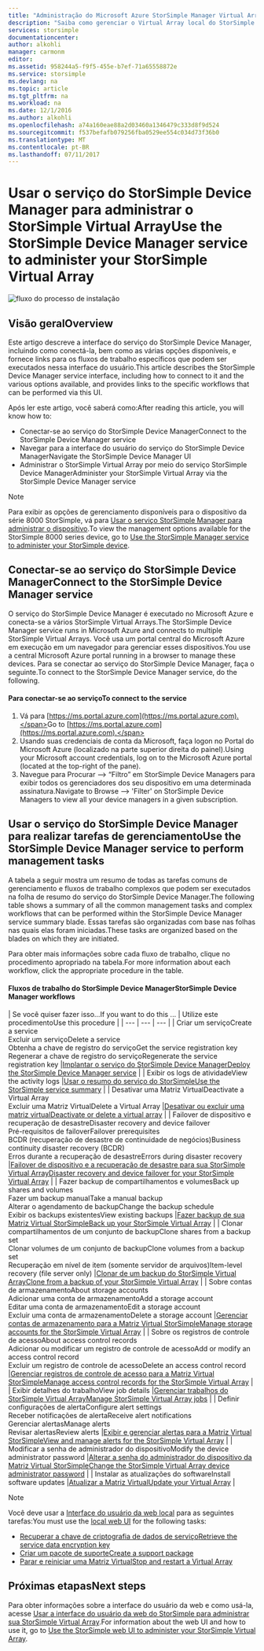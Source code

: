 ```yaml
---
title: "Administração do Microsoft Azure StorSimple Manager Virtual Array | Microsoft Docs"
description: "Saiba como gerenciar o Virtual Array local do StorSimple usando o serviço do StorSimple Device Manager no portal do Azure."
services: storsimple
documentationcenter: 
author: alkohli
manager: carmonm
editor: 
ms.assetid: 958244a5-f9f5-455e-b7ef-71a65558872e
ms.service: storsimple
ms.devlang: na
ms.topic: article
ms.tgt_pltfrm: na
ms.workload: na
ms.date: 12/1/2016
ms.author: alkohli
ms.openlocfilehash: a74a160eae88a2d03460a1346479c333d8f9d524
ms.sourcegitcommit: f537befafb079256fba0529ee554c034d73f36b0
ms.translationtype: MT
ms.contentlocale: pt-BR
ms.lasthandoff: 07/11/2017
---
```

# <a name="use-the-storsimple-device-manager-service-to-administer-your-storsimple-virtual-array"></a><span data-ttu-id="d2b1d-103">Usar o serviço do StorSimple Device Manager para administrar o StorSimple Virtual Array</span><span class="sxs-lookup"><span data-stu-id="d2b1d-103">Use the StorSimple Device Manager service to administer your StorSimple Virtual Array</span></span>
![fluxo do processo de instalação](./media/storsimple-virtual-array-manager-service-administration/manage4.png)

## <a name="overview"></a><span data-ttu-id="d2b1d-105">Visão geral</span><span class="sxs-lookup"><span data-stu-id="d2b1d-105">Overview</span></span>
<span data-ttu-id="d2b1d-106">Este artigo descreve a interface do serviço do StorSimple Device Manager, incluindo como conectá-la, bem como as várias opções disponíveis, e fornece links para os fluxos de trabalho específicos que podem ser executados nessa interface do usuário.</span><span class="sxs-lookup"><span data-stu-id="d2b1d-106">This article describes the StorSimple Device Manager service interface, including how to connect to it and the various options available, and provides links to the specific workflows that can be performed via this UI.</span></span>

<span data-ttu-id="d2b1d-107">Após ler este artigo, você saberá como:</span><span class="sxs-lookup"><span data-stu-id="d2b1d-107">After reading this article, you will know how to:</span></span>

* <span data-ttu-id="d2b1d-108">Conectar-se ao serviço do StorSimple Device Manager</span><span class="sxs-lookup"><span data-stu-id="d2b1d-108">Connect to the StorSimple Device Manager service</span></span>
* <span data-ttu-id="d2b1d-109">Navegar para a interface do usuário do serviço do StorSimple Device Manager</span><span class="sxs-lookup"><span data-stu-id="d2b1d-109">Navigate the StorSimple Device Manager UI</span></span>
* <span data-ttu-id="d2b1d-110">Administrar o StorSimple Virtual Array por meio do serviço StorSimple Device Manager</span><span class="sxs-lookup"><span data-stu-id="d2b1d-110">Administer your StorSimple Virtual Array via the StorSimple Device Manager service</span></span>

> [!NOTE]
> <span data-ttu-id="d2b1d-111">Para exibir as opções de gerenciamento disponíveis para o dispositivo da série 8000 StorSimple, vá para [Usar o serviço StorSimple Manager para administrar o dispositivo](storsimple-manager-service-administration.md).</span><span class="sxs-lookup"><span data-stu-id="d2b1d-111">To view the management options available for the StorSimple 8000 series device, go to [Use the StorSimple Manager service to administer your StorSimple device](storsimple-manager-service-administration.md).</span></span>
> 
> 

## <a name="connect-to-the-storsimple-device-manager-service"></a><span data-ttu-id="d2b1d-112">Conectar-se ao serviço do StorSimple Device Manager</span><span class="sxs-lookup"><span data-stu-id="d2b1d-112">Connect to the StorSimple Device Manager service</span></span>
<span data-ttu-id="d2b1d-113">O serviço do StorSimple Device Manager é executado no Microsoft Azure e conecta-se a vários StorSimple Virtual Arrays.</span><span class="sxs-lookup"><span data-stu-id="d2b1d-113">The StorSimple Device Manager service runs in Microsoft Azure and connects to multiple StorSimple Virtual Arrays.</span></span> <span data-ttu-id="d2b1d-114">Você usa um portal central do Microsoft Azure em execução em um navegador para gerenciar esses dispositivos.</span><span class="sxs-lookup"><span data-stu-id="d2b1d-114">You use a central Microsoft Azure portal running in a browser to manage these devices.</span></span> <span data-ttu-id="d2b1d-115">Para se conectar ao serviço do StorSimple Device Manager, faça o seguinte.</span><span class="sxs-lookup"><span data-stu-id="d2b1d-115">To connect to the StorSimple Device Manager service, do the following.</span></span>

#### <a name="to-connect-to-the-service"></a><span data-ttu-id="d2b1d-116">Para conectar-se ao serviço</span><span class="sxs-lookup"><span data-stu-id="d2b1d-116">To connect to the service</span></span>
1. <span data-ttu-id="d2b1d-117">Vá para [https://ms.portal.azure.com](https://ms.portal.azure.com).</span><span class="sxs-lookup"><span data-stu-id="d2b1d-117">Go to [https://ms.portal.azure.com](https://ms.portal.azure.com).</span></span>
2. <span data-ttu-id="d2b1d-118">Usando suas credenciais de conta da Microsoft, faça logon no Portal do Microsoft Azure (localizado na parte superior direita do painel).</span><span class="sxs-lookup"><span data-stu-id="d2b1d-118">Using your Microsoft account credentials, log on to the Microsoft Azure portal (located at the top-right of the pane).</span></span>
3. <span data-ttu-id="d2b1d-119">Navegue para Procurar --> “Filtro” em StorSimple Device Managers para exibir todos os gerenciadores dos seu dispositivo em uma determinada assinatura.</span><span class="sxs-lookup"><span data-stu-id="d2b1d-119">Navigate to Browse --> 'Filter' on StorSimple Device Managers to view all your device managers in a given subscription.</span></span>

## <a name="use-the-storsimple-device-manager-service-to-perform-management-tasks"></a><span data-ttu-id="d2b1d-120">Usar o serviço do StorSimple Device Manager para realizar tarefas de gerenciamento</span><span class="sxs-lookup"><span data-stu-id="d2b1d-120">Use the StorSimple Device Manager service to perform management tasks</span></span>
<span data-ttu-id="d2b1d-121">A tabela a seguir mostra um resumo de todas as tarefas comuns de gerenciamento e fluxos de trabalho complexos que podem ser executados na folha de resumo do serviço do StorSimple Device Manager.</span><span class="sxs-lookup"><span data-stu-id="d2b1d-121">The following table shows a summary of all the common management tasks and complex workflows that can be performed within the StorSimple Device Manager service summary blade.</span></span> <span data-ttu-id="d2b1d-122">Essas tarefas são organizadas com base nas folhas nas quais elas foram iniciadas.</span><span class="sxs-lookup"><span data-stu-id="d2b1d-122">These tasks are organized based on the blades on which they are initiated.</span></span>

<span data-ttu-id="d2b1d-123">Para obter mais informações sobre cada fluxo de trabalho, clique no procedimento apropriado na tabela.</span><span class="sxs-lookup"><span data-stu-id="d2b1d-123">For more information about each workflow, click the appropriate procedure in the table.</span></span>

#### <a name="storsimple-device-manager-workflows"></a><span data-ttu-id="d2b1d-124">Fluxos de trabalho do StorSimple Device Manager</span><span class="sxs-lookup"><span data-stu-id="d2b1d-124">StorSimple Device Manager workflows</span></span>
| <span data-ttu-id="d2b1d-125">Se você quiser fazer isso...</span><span class="sxs-lookup"><span data-stu-id="d2b1d-125">If you want to do this ...</span></span> | <span data-ttu-id="d2b1d-126">Utilize este procedimento</span><span class="sxs-lookup"><span data-stu-id="d2b1d-126">Use this procedure</span></span> |
| --- | --- | --- |
| <span data-ttu-id="d2b1d-127">Criar um serviço</span><span class="sxs-lookup"><span data-stu-id="d2b1d-127">Create a service</span></span></br><span data-ttu-id="d2b1d-128">Excluir um serviço</span><span class="sxs-lookup"><span data-stu-id="d2b1d-128">Delete a service</span></span></br><span data-ttu-id="d2b1d-129">Obtenha a chave de registro do serviço</span><span class="sxs-lookup"><span data-stu-id="d2b1d-129">Get the service registration key</span></span></br><span data-ttu-id="d2b1d-130">Regenerar a chave de registro do serviço</span><span class="sxs-lookup"><span data-stu-id="d2b1d-130">Regenerate the service registration key</span></span> |[<span data-ttu-id="d2b1d-131">Implantar o serviço do StorSimple Device Manager</span><span class="sxs-lookup"><span data-stu-id="d2b1d-131">Deploy the StorSimple Device Manager service</span></span>](storsimple-virtual-array-manage-service.md) |
| <span data-ttu-id="d2b1d-132">Exibir os logs de atividade</span><span class="sxs-lookup"><span data-stu-id="d2b1d-132">View the activity logs</span></span> |[<span data-ttu-id="d2b1d-133">Usar o resumo do serviço do StorSimple</span><span class="sxs-lookup"><span data-stu-id="d2b1d-133">Use the StorSimple service summary</span></span>](storsimple-virtual-array-service-summary.md) |
| <span data-ttu-id="d2b1d-134">Desativar uma Matriz Virtual</span><span class="sxs-lookup"><span data-stu-id="d2b1d-134">Deactivate a Virtual Array</span></span></br><span data-ttu-id="d2b1d-135">Excluir uma Matriz Virtual</span><span class="sxs-lookup"><span data-stu-id="d2b1d-135">Delete a Virtual Array</span></span> |[<span data-ttu-id="d2b1d-136">Desativar ou excluir uma matriz virtual</span><span class="sxs-lookup"><span data-stu-id="d2b1d-136">Deactivate or delete a virtual array</span></span>](storsimple-virtual-array-deactivate-and-delete-device.md) |
| <span data-ttu-id="d2b1d-137">Failover de dispositivo e recuperação de desastre</span><span class="sxs-lookup"><span data-stu-id="d2b1d-137">Disaster recovery and device failover</span></span></br><span data-ttu-id="d2b1d-138">Pré-requisitos de failover</span><span class="sxs-lookup"><span data-stu-id="d2b1d-138">Failover prerequisites</span></span></br><span data-ttu-id="d2b1d-139">BCDR (recuperação de desastre de continuidade de negócios)</span><span class="sxs-lookup"><span data-stu-id="d2b1d-139">Business continuity disaster recovery (BCDR)</span></span></br><span data-ttu-id="d2b1d-140">Erros durante a recuperação de desastre</span><span class="sxs-lookup"><span data-stu-id="d2b1d-140">Errors during disaster recovery</span></span> |[<span data-ttu-id="d2b1d-141">Failover de dispositivo e a recuperação de desastre para sua StorSimple Virtual Array</span><span class="sxs-lookup"><span data-stu-id="d2b1d-141">Disaster recovery and device failover for your StorSimple Virtual Array</span></span>](storsimple-virtual-array-failover-dr.md) |
| <span data-ttu-id="d2b1d-142">Fazer backup de compartilhamentos e volumes</span><span class="sxs-lookup"><span data-stu-id="d2b1d-142">Back up shares and volumes</span></span></br><span data-ttu-id="d2b1d-143">Fazer um backup manual</span><span class="sxs-lookup"><span data-stu-id="d2b1d-143">Take a manual backup</span></span></br><span data-ttu-id="d2b1d-144">Alterar o agendamento de backup</span><span class="sxs-lookup"><span data-stu-id="d2b1d-144">Change the backup schedule</span></span></br><span data-ttu-id="d2b1d-145">Exibir os backups existentes</span><span class="sxs-lookup"><span data-stu-id="d2b1d-145">View existing backups</span></span> |[<span data-ttu-id="d2b1d-146">Fazer backup de sua Matriz Virtual StorSimple</span><span class="sxs-lookup"><span data-stu-id="d2b1d-146">Back up your StorSimple Virtual Array</span></span>](storsimple-virtual-array-backup.md) |
| <span data-ttu-id="d2b1d-147">Clonar compartilhamentos de um conjunto de backup</span><span class="sxs-lookup"><span data-stu-id="d2b1d-147">Clone shares from a backup set</span></span></br><span data-ttu-id="d2b1d-148">Clonar volumes de um conjunto de backup</span><span class="sxs-lookup"><span data-stu-id="d2b1d-148">Clone volumes from a backup set</span></span></br><span data-ttu-id="d2b1d-149">Recuperação em nível de item (somente servidor de arquivos)</span><span class="sxs-lookup"><span data-stu-id="d2b1d-149">Item-level recovery (file server only)</span></span> |[<span data-ttu-id="d2b1d-150">Clonar de um backup do StorSimple Virtual Array</span><span class="sxs-lookup"><span data-stu-id="d2b1d-150">Clone from a backup of your StorSimple Virtual Array</span></span>](storsimple-virtual-array-clone.md) |
| <span data-ttu-id="d2b1d-151">Sobre contas de armazenamento</span><span class="sxs-lookup"><span data-stu-id="d2b1d-151">About  storage accounts</span></span></br><span data-ttu-id="d2b1d-152">Adicionar uma conta de armazenamento</span><span class="sxs-lookup"><span data-stu-id="d2b1d-152">Add a storage account</span></span></br><span data-ttu-id="d2b1d-153">Editar uma conta de armazenamento</span><span class="sxs-lookup"><span data-stu-id="d2b1d-153">Edit a storage account</span></span></br><span data-ttu-id="d2b1d-154">Excluir uma conta de armazenamento</span><span class="sxs-lookup"><span data-stu-id="d2b1d-154">Delete a storage account</span></span> |[<span data-ttu-id="d2b1d-155">Gerenciar contas de armazenamento para a Matriz Virtual StorSimple</span><span class="sxs-lookup"><span data-stu-id="d2b1d-155">Manage storage accounts for the StorSimple Virtual Array</span></span>](storsimple-virtual-array-manage-storage-accounts.md) |
| <span data-ttu-id="d2b1d-156">Sobre os registros de controle de acesso</span><span class="sxs-lookup"><span data-stu-id="d2b1d-156">About access control records</span></span></br><span data-ttu-id="d2b1d-157">Adicionar ou modificar um registro de controle de acesso</span><span class="sxs-lookup"><span data-stu-id="d2b1d-157">Add or modify an access control record</span></span> </br><span data-ttu-id="d2b1d-158">Excluir um registro de controle de acesso</span><span class="sxs-lookup"><span data-stu-id="d2b1d-158">Delete an access control record</span></span> |[<span data-ttu-id="d2b1d-159">Gerenciar registros de controle de acesso para a Matriz Virtual StorSimple</span><span class="sxs-lookup"><span data-stu-id="d2b1d-159">Manage access control records for the StorSimple Virtual Array</span></span>](storsimple-virtual-array-manage-acrs.md) |
| <span data-ttu-id="d2b1d-160">Exibir detalhes do trabalho</span><span class="sxs-lookup"><span data-stu-id="d2b1d-160">View job details</span></span> |[<span data-ttu-id="d2b1d-161">Gerenciar trabalhos do StorSimple Virtual Array</span><span class="sxs-lookup"><span data-stu-id="d2b1d-161">Manage StorSimple Virtual Array jobs</span></span>](storsimple-virtual-array-manage-jobs.md) |
| <span data-ttu-id="d2b1d-162">Definir configurações de alerta</span><span class="sxs-lookup"><span data-stu-id="d2b1d-162">Configure alert settings</span></span></br><span data-ttu-id="d2b1d-163">Receber notificações de alerta</span><span class="sxs-lookup"><span data-stu-id="d2b1d-163">Receive alert notifications</span></span></br><span data-ttu-id="d2b1d-164">Gerenciar alertas</span><span class="sxs-lookup"><span data-stu-id="d2b1d-164">Manage alerts</span></span></br><span data-ttu-id="d2b1d-165">Revisar alertas</span><span class="sxs-lookup"><span data-stu-id="d2b1d-165">Review alerts</span></span> |[<span data-ttu-id="d2b1d-166">Exibir e gerenciar alertas para a Matriz Virtual StorSimple</span><span class="sxs-lookup"><span data-stu-id="d2b1d-166">View and manage alerts for the StorSimple Virtual Array</span></span>](storsimple-virtual-array-manage-alerts.md) |
| <span data-ttu-id="d2b1d-167">Modificar a senha de administrador do dispositivo</span><span class="sxs-lookup"><span data-stu-id="d2b1d-167">Modify the device administrator password</span></span> |[<span data-ttu-id="d2b1d-168">Alterar a senha do administrador do dispositivo da Matriz Virtual StorSimple</span><span class="sxs-lookup"><span data-stu-id="d2b1d-168">Change the StorSimple Virtual Array device administrator password</span></span>](storsimple-virtual-array-change-device-admin-password.md) |
| <span data-ttu-id="d2b1d-169">Instalar as atualizações do software</span><span class="sxs-lookup"><span data-stu-id="d2b1d-169">Install software updates</span></span> |[<span data-ttu-id="d2b1d-170">Atualizar a Matriz Virtual</span><span class="sxs-lookup"><span data-stu-id="d2b1d-170">Update your Virtual Array</span></span>](storsimple-virtual-array-install-update.md) |

> [!NOTE]
> <span data-ttu-id="d2b1d-171">Você deve usar a [Interface do usuário da web local](storsimple-ova-web-ui-admin.md) para as seguintes tarefas:</span><span class="sxs-lookup"><span data-stu-id="d2b1d-171">You must use the [local web UI](storsimple-ova-web-ui-admin.md) for the following tasks:</span></span>
> 
> * [<span data-ttu-id="d2b1d-172">Recuperar a chave de criptografia de dados de serviço</span><span class="sxs-lookup"><span data-stu-id="d2b1d-172">Retrieve the service data encryption key</span></span>](storsimple-ova-web-ui-admin.md#get-the-service-data-encryption-key)
> * [<span data-ttu-id="d2b1d-173">Criar um pacote de suporte</span><span class="sxs-lookup"><span data-stu-id="d2b1d-173">Create a support package</span></span>](storsimple-ova-web-ui-admin.md#generate-a-log-package)
> * [<span data-ttu-id="d2b1d-174">Parar e reiniciar uma Matriz Virtual</span><span class="sxs-lookup"><span data-stu-id="d2b1d-174">Stop and restart a Virtual Array</span></span>](storsimple-ova-web-ui-admin.md#shut-down-and-restart-your-device)
> 
> 

## <a name="next-steps"></a><span data-ttu-id="d2b1d-175">Próximas etapas</span><span class="sxs-lookup"><span data-stu-id="d2b1d-175">Next steps</span></span>
<span data-ttu-id="d2b1d-176">Para obter informações sobre a interface do usuário da web e como usá-la, acesse [Usar a interface do usuário da web do StorSimple para administrar sua StorSimple Virtual Array](storsimple-ova-web-ui-admin.md).</span><span class="sxs-lookup"><span data-stu-id="d2b1d-176">For information about the web UI and how to use it, go to [Use the StorSimple web UI to administer your StorSimple Virtual Array](storsimple-ova-web-ui-admin.md).</span></span>

